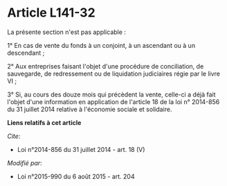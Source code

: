 # Article L141-32

La présente section n'est pas applicable : 

1° En cas de vente du fonds à un conjoint, à un ascendant ou à un descendant ; 

2° Aux entreprises faisant l'objet d'une procédure de conciliation, de sauvegarde, de redressement ou de liquidation
judiciaires régie par le livre VI ; 

3° Si, au cours des douze mois qui précèdent la vente, celle-ci a déjà fait l'objet d'une information en application de
l'article 18 de la loi n° 2014-856 du 31 juillet 2014 relative à l'économie sociale et solidaire.

**Liens relatifs à cet article**

_Cite_:

  - Loi n°2014-856 du 31 juillet 2014 - art. 18 (V)

_Modifié par_:

  - Loi n°2015-990 du 6 août 2015 - art. 204
